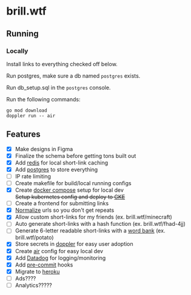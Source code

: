 # brill.wtf

## Running

### Locally

Install links to everything checked off below.

Run postgres, make sure a db named `postgres` exists.

Run db_setup.sql in the `postgres` console.

Run the following commands:
```
go mod download
doppler run -- air
```

## Features

- [x] Make designs in Figma
- [x] Finalize the schema before getting tons built out
- [x] Add [redis](https://github.com/go-redis/redis) for local short-link caching
- [x] Add [postgres](https://github.com/lib/pq) to store everything
- [ ] IP rate limiting
- [ ] Create makefile for build/local running configs
- [x] Create [docker compose](https://docs.docker.com/compose/) setup for local dev<br />
<strike> Setup kubernetes config and deploy to [GKE](https://cloud.google.com/kubernetes-engine)</strike>
- [ ] Create a frontend for submitting links
- [x] [Normalize](https://github.com/PuerkitoBio/purell) urls so you don't get repeats
- [x] Allow custom short-links for my friends (ex. brill.wtf/minecraft)
- [ ] Auto generate short-links with a hash function (ex. brill.wtf/fhad-4jj)
- [ ] Generate 6-letter readable short-links with a [word bank](https://github.com/dwyl/english-words) (ex. brill.wtf/potato)
- [x] Store secrets in [doppler](https://doppler.com) for easy user adoption
- [x] Create [air](https://github.com/cosmtrek/air) config for easy local dev
- [x] Add [Datadog](https://www.datadoghq.com) for logging/monitoring
- [x] Add [pre-commit](https://pre-commit.com/) hooks
- [x] Migrate to [heroku](https://devcenter.heroku.com/articles/build-docker-images-heroku-yml#run-defining-the-processes-to-run)
- [ ] Ads????
- [ ] Analytics?????
